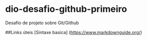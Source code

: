 # dio-desafio-github-primeiro
Desafio de projeto sobre Git/Github

##Links  úteis
[Sintaxe basica] (https://www.markdownguide.org/)
